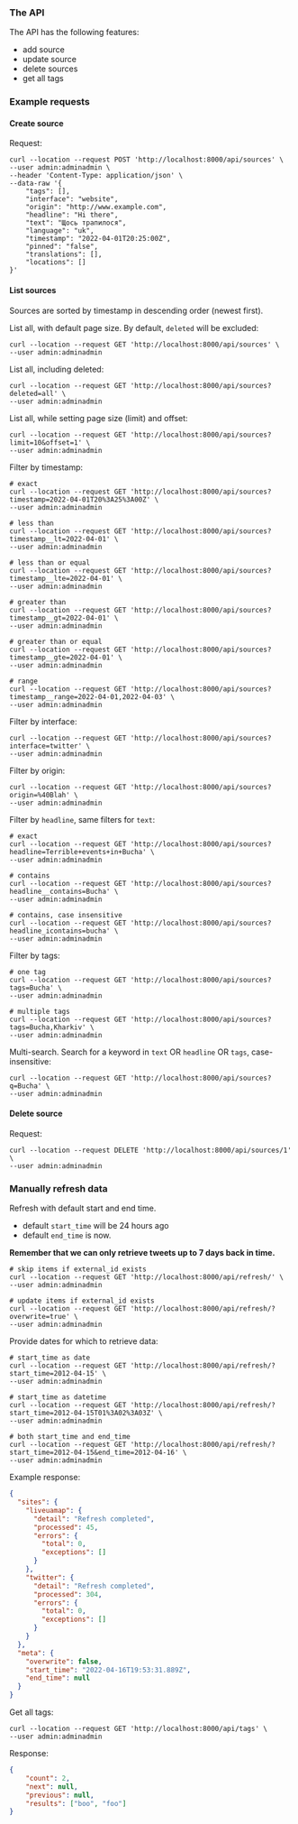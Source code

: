 ### The API

The API has the following features:

* add source
* update source
* delete sources
* get all tags

### Example requests

#### Create source

Request:

```shell
curl --location --request POST 'http://localhost:8000/api/sources' \
--user admin:adminadmin \
--header 'Content-Type: application/json' \
--data-raw '{
    "tags": [],
    "interface": "website",
    "origin": "http://www.example.com",
    "headline": "Hi there",
    "text": "Щось трапилося",
    "language": "uk",
    "timestamp": "2022-04-01T20:25:00Z",
    "pinned": "false",
    "translations": [],
    "locations": []
}'
```

#### List sources

Sources are sorted by timestamp in descending order (newest first).

List all, with default page size. By default, `deleted` will be excluded:

```shell
curl --location --request GET 'http://localhost:8000/api/sources' \
--user admin:adminadmin
```

List all, including deleted:

```shell
curl --location --request GET 'http://localhost:8000/api/sources?deleted=all' \
--user admin:adminadmin
```

List all, while setting page size (limit) and offset:

```shell
curl --location --request GET 'http://localhost:8000/api/sources?limit=10&offset=1' \
--user admin:adminadmin
```

Filter by timestamp:

```shell
# exact
curl --location --request GET 'http://localhost:8000/api/sources?timestamp=2022-04-01T20%3A25%3A00Z' \
--user admin:adminadmin

# less than
curl --location --request GET 'http://localhost:8000/api/sources?timestamp__lt=2022-04-01' \
--user admin:adminadmin

# less than or equal
curl --location --request GET 'http://localhost:8000/api/sources?timestamp__lte=2022-04-01' \
--user admin:adminadmin

# greater than
curl --location --request GET 'http://localhost:8000/api/sources?timestamp__gt=2022-04-01' \
--user admin:adminadmin

# greater than or equal
curl --location --request GET 'http://localhost:8000/api/sources?timestamp__gte=2022-04-01' \
--user admin:adminadmin

# range
curl --location --request GET 'http://localhost:8000/api/sources?timestamp__range=2022-04-01,2022-04-03' \
--user admin:adminadmin
```

Filter by interface:

```shell
curl --location --request GET 'http://localhost:8000/api/sources?interface=twitter' \
--user admin:adminadmin
```

Filter by origin:

```shell
curl --location --request GET 'http://localhost:8000/api/sources?origin=%40Blah' \
--user admin:adminadmin
```

Filter by `headline`, same filters for `text`:

```shell
# exact
curl --location --request GET 'http://localhost:8000/api/sources?headline=Terrible+events+in+Bucha' \
--user admin:adminadmin

# contains
curl --location --request GET 'http://localhost:8000/api/sources?headline__contains=Bucha' \
--user admin:adminadmin

# contains, case insensitive
curl --location --request GET 'http://localhost:8000/api/sources?headline_icontains=bucha' \
--user admin:adminadmin
```

Filter by tags:

```shell
# one tag
curl --location --request GET 'http://localhost:8000/api/sources?tags=Bucha' \
--user admin:adminadmin

# multiple tags
curl --location --request GET 'http://localhost:8000/api/sources?tags=Bucha,Kharkiv' \
--user admin:adminadmin
```

Multi-search. Search for a keyword in `text` OR `headline` OR `tags`, case-insensitive:

```shell
curl --location --request GET 'http://localhost:8000/api/sources?q=Bucha' \
--user admin:adminadmin
```

#### Delete source

Request:

```shell
curl --location --request DELETE 'http://localhost:8000/api/sources/1' \
--user admin:adminadmin
```

### Manually refresh data

Refresh with default start and end time.

* default `start_time` will be 24 hours ago
* default `end_time` is now.

**Remember that we can only retrieve tweets up to 7 days back in time.**

```shell
# skip items if external_id exists
curl --location --request GET 'http://localhost:8000/api/refresh/' \
--user admin:adminadmin

# update items if external_id exists
curl --location --request GET 'http://localhost:8000/api/refresh/?overwrite=true' \
--user admin:adminadmin
```

Provide dates for which to retrieve data:

```shell
# start_time as date
curl --location --request GET 'http://localhost:8000/api/refresh/?start_time=2012-04-15' \
--user admin:adminadmin

# start_time as datetime
curl --location --request GET 'http://localhost:8000/api/refresh/?start_time=2012-04-15T01%3A02%3A03Z' \
--user admin:adminadmin

# both start_time and end_time
curl --location --request GET 'http://localhost:8000/api/refresh/?start_time=2012-04-15&end_time=2012-04-16' \
--user admin:adminadmin
```

Example response:

```json
{
  "sites": {
    "liveuamap": {
      "detail": "Refresh completed",
      "processed": 45,
      "errors": {
        "total": 0,
        "exceptions": []
      }
    },
    "twitter": {
      "detail": "Refresh completed",
      "processed": 304,
      "errors": {
        "total": 0,
        "exceptions": []
      }
    }
  },
  "meta": {
    "overwrite": false,
    "start_time": "2022-04-16T19:53:31.889Z",
    "end_time": null
  }
}
```

Get all tags:

```shell
curl --location --request GET 'http://localhost:8000/api/tags' \
--user admin:adminadmin
```

Response:

```json
{
    "count": 2,
    "next": null,
    "previous": null,
    "results": ["boo", "foo"]
}
```